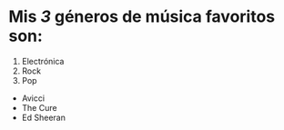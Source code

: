 # Mis *3* géneros de música favoritos son: 

1. Electrónica
2. Rock
3. Pop


* Avicci
* The Cure
* Ed Sheeran 
